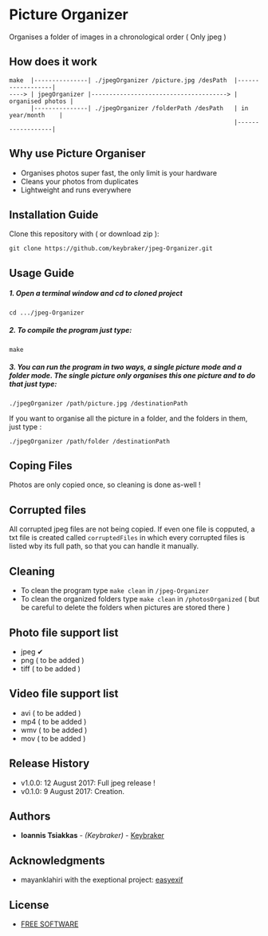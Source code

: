 # Picture Organizer 
Organises a folder of images in a chronological order ( Only jpeg )

## How does it work 
```text
make  |---------------| ./jpegOrganizer /picture.jpg /desPath  |------------------| 
----> | jpegOrganizer |--------------------------------------> | organised photos | 
      |---------------| ./jpegOrganizer /folderPath /desPath   | in year/month    | 
                                                               |------------------| 
```

## Why use Picture Organiser
* Organises photos super fast, the only limit is your hardware
* Cleans your photos from duplicates
* Lightweight and runs everywhere

## Installation Guide
Clone this repository with ( or download zip ):
```
git clone https://github.com/keybraker/jpeg-Organizer.git
```

## Usage Guide


##### 1. Open a terminal window and cd to cloned project
```
cd .../jpeg-Organizer
```

##### 2. To compile the program just type:
```
make 
```

##### 3. You can run the program in two ways, a single picture mode and a folder mode. The single picture only organises this one picture and to do that just type:
```
./jpegOrganizer /path/picture.jpg /destinationPath
```
If you want to organise all the picture in a folder, and the folders in them, just type :
```
./jpegOrganizer /path/folder /destinationPath
```

## Coping Files
Photos are only copied once, so cleaning is done as-well !

## Corrupted files
All corrupted jpeg files are not being copied. If even one file is copputed, a txt file is
created called ``` corruptedFiles ``` in which every corrupted files is listed wby its full
path, so that you can handle it manually.

## Cleaning
* To clean the program type ``` make clean ``` in ``` /jpeg-Organizer ```
* To clean the organized folders type ``` make clean ``` in ``` /photosOrganized ```
  ( but be careful to delete the folders when pictures are stored there )

## Photo file support list 
* jpeg ✔︎
* png ( to be added )
* tiff ( to be added )

## Video file support list 
* avi ( to be added )
* mp4 ( to be added )
* wmv ( to be added )
* mov ( to be added )

## Release History

* v1.0.0: 12 August 2017: Full jpeg release !
* v0.1.0: 9 August 2017: Creation.

## Authors
* **Ioannis Tsiakkas** - *(Keybraker)* - [Keybraker](https://github.com/keybraker)

## Acknowledgments
* mayanklahiri with the exeptional project:  [easyexif](https://github.com/mayanklahiri/easyexif)

## License
* [FREE SOFTWARE](http://www.gnu.org/philosophy/free-sw.html)

